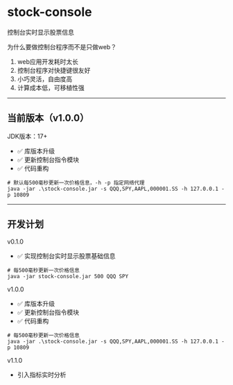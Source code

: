 # stock-console

控制台实时显示股票信息

为什么要做控制台程序而不是只做web？

1. web应用开发耗时太长
2. 控制台程序对快捷键很友好
3. 小巧灵活，自由度高
4. 计算成本低，可移植性强

---

## 当前版本（v1.0.0）

JDK版本：17+

* &#x2705; 库版本升级
* &#x2705; 更新控制台指令模块
* &#x2705; 代码重构

```shell
# 默认每500毫秒更新一次价格信息，-h -p 指定网络代理
java -jar .\stock-console.jar -s QQQ,SPY,AAPL,000001.SS -h 127.0.0.1 -p 10809
```

---

## 开发计划

v0.1.0

* &#x2705; 实现控制台实时显示股票基础信息

```shell
# 每500毫秒更新一次价格信息
java -jar stock-console.jar 500 QQQ SPY
```

v1.0.0

* &#x2705; 库版本升级
* &#x2705; 更新控制台指令模块
* &#x2705; 代码重构

```shell
# 每500毫秒更新一次价格信息
java -jar .\stock-console.jar -s QQQ,SPY,AAPL,000001.SS -h 127.0.0.1 -p 10809
```

v1.1.0

* 引入指标实时分析

